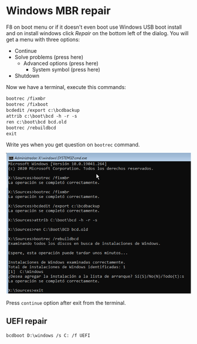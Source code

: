 # Windows MBR repair

F8 on boot menu or if it doesn't even boot use Windows USB boot install and on install windows click *Repair* on the bottom left of the dialog. You will get a menu with three options:

* Continue
* Solve problems (press here)
  * Advanced options (press here)
    * System symbol (press here)
* Shutdown


Now we have a terminal, execute this commands:

```
bootrec /fixmbr
bootrec /fixboot
bcdedit /export c:\bcdbackup
attrib c:\boot\bcd -h -r -s
ren c:\boot\bcd bcd.old
bootrec /rebuildbcd
exit
```

Write yes when you get question on `bootrec` command.

![Windows terminal](/img/windows-mbr.png)

Press `continue` option after exit from the terminal.

## UEFI repair

```
bcdboot D:\windows /s C: /f UEFI
```

